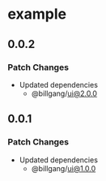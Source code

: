 # example

## 0.0.2

### Patch Changes

- Updated dependencies
  - @billgang/ui@2.0.0

## 0.0.1

### Patch Changes

- Updated dependencies
  - @billgang/ui@1.0.0
